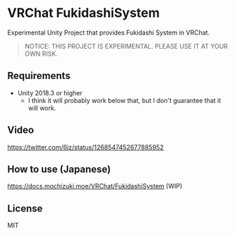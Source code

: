 # VRChat FukidashiSystem

Experimental Unity Project that provides Fukidashi System in VRChat.

> NOTICE: THIS PROJECT IS EXPERIMENTAL. PLEASE USE IT AT YOUR OWN RISK.

## Requirements

- Unity 2018.3 or higher
  - I think it will probably work below that, but I don't guarantee that it will work.
  
## Video

https://twitter.com/6jz/status/1268547452677885952

## How to use (Japanese)

https://docs.mochizuki.moe/VRChat/FukidashiSystem (WIP)

## License

MIT
